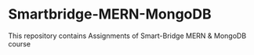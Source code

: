 # Smartbridge-MERN-MongoDB
This repository contains Assignments of Smart-Bridge MERN &amp; MongoDB course
